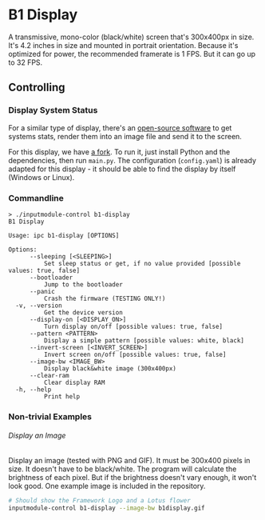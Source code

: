 # B1 Display

A transmissive, mono-color (black/white) screen that's 300x400px in size.
It's 4.2 inches in size and mounted in portrait orientation.
Because it's optimized for power, the recommended framerate is 1 FPS.
But it can go up to 32 FPS.

## Controlling

### Display System Status

For a similar type of display, there's an
[open-source software](https://github.com/mathoudebine/turing-smart-screen-python)
to get systems stats, render them into an image file and send it to the screen.

For this display, we have [a fork](https://github.com/FrameworkComputer/lotus-smart-screen-python).
To run it, just install Python and the dependencies, then run `main.py`.
The configuration (`config.yaml`) is already adapted for this display - 
it should be able to find the display by itself (Windows or Linux).

### Commandline

```
> ./inputmodule-control b1-display
B1 Display

Usage: ipc b1-display [OPTIONS]

Options:
      --sleeping [<SLEEPING>]
          Set sleep status or get, if no value provided [possible values: true, false]
      --bootloader
          Jump to the bootloader
      --panic
          Crash the firmware (TESTING ONLY!)
  -v, --version
          Get the device version
      --display-on [<DISPLAY_ON>]
          Turn display on/off [possible values: true, false]
      --pattern <PATTERN>
          Display a simple pattern [possible values: white, black]
      --invert-screen [<INVERT_SCREEN>]
          Invert screen on/off [possible values: true, false]
      --image-bw <IMAGE_BW>
          Display black&white image (300x400px)
      --clear-ram
          Clear display RAM
  -h, --help
          Print help
```

### Non-trivial Examples

###### Display an Image

Display an image (tested with PNG and GIF). It must be 300x400 pixels in size.
It doesn't have to be black/white. The program will calculate the brightness of
each pixel. But if the brightness doesn't vary enough, it won't look good. One
example image is included in the repository.

```sh
# Should show the Framework Logo and a Lotus flower
inputmodule-control b1-display --image-bw b1display.gif
```
